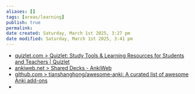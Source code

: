 ```yaml
---
aliases: []
tags: [areas/learning]
publish: true
permalink: 
date created: Saturday, March 1st 2025, 3:27 pm
date modified: Saturday, March 1st 2025, 3:41 pm
---
```


- [quizlet.com > Quizlet: Study Tools & Learning Resources for Students and Teachers | Quizlet](https://quizlet.com/)
- [ankiweb.net > Shared Decks - AnkiWeb](https://ankiweb.net/shared/decks?search=Bank)
- [github.com > tianshanghong/awesome-anki: A curated list of awesome Anki add-ons](https://github.com/tianshanghong/awesome-anki)
- 